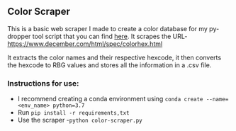 ## Color Scraper

 This is a basic web scraper I made to create a color database for my py-dropper tool script that you can find [here](https://github.com/Aditya1001001/py-dropper).
 It scrapes the URL-https://www.december.com/html/spec/colorhex.html

It extracts the color names and their respective hexcode, it then converts the hexcode to RBG values and stores all the information in a .csv file.

### Instructions for use:
 * I recommend creating a conda environment using `conda create --name=<env_name> python=3.7`
 * Run `pip install -r requirements,txt`
 * Use the scraper -`python color-scraper.py`


